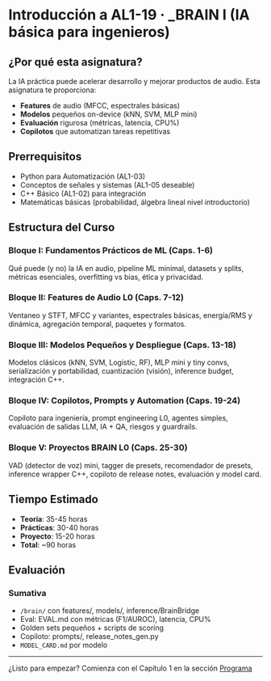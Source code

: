 # Introducción a AL1-19 · _BRAIN I (IA básica para ingenieros)

## ¿Por qué esta asignatura?

La IA práctica puede acelerar desarrollo y mejorar productos de audio. Esta asignatura te proporciona:

- **Features** de audio (MFCC, espectrales básicas)
- **Modelos** pequeños on-device (kNN, SVM, MLP mini)
- **Evaluación** rigurosa (métricas, latencia, CPU%)
- **Copilotos** que automatizan tareas repetitivas

## Prerrequisitos

- Python para Automatización (AL1-03)
- Conceptos de señales y sistemas (AL1-05 deseable)
- C++ Básico (AL1-02) para integración
- Matemáticas básicas (probabilidad, álgebra lineal nivel introductorio)

## Estructura del Curso

### Bloque I: Fundamentos Prácticos de ML (Caps. 1-6)
Qué puede (y no) la IA en audio, pipeline ML minimal, datasets y splits, métricas esenciales, overfitting vs bias, ética y privacidad.

### Bloque II: Features de Audio L0 (Caps. 7-12)
Ventaneo y STFT, MFCC y variantes, espectrales básicas, energía/RMS y dinámica, agregación temporal, paquetes y formatos.

### Bloque III: Modelos Pequeños y Despliegue (Caps. 13-18)
Modelos clásicos (kNN, SVM, Logistic, RF), MLP mini y tiny convs, serialización y portabilidad, cuantización (visión), inference budget, integración C++.

### Bloque IV: Copilotos, Prompts y Automation (Caps. 19-24)
Copiloto para ingeniería, prompt engineering L0, agentes simples, evaluación de salidas LLM, IA + QA, riesgos y guardrails.

### Bloque V: Proyectos BRAIN L0 (Caps. 25-30)
VAD (detector de voz) mini, tagger de presets, recomendador de presets, inference wrapper C++, copiloto de release notes, evaluación y model card.

## Tiempo Estimado

- **Teoría**: 35-45 horas
- **Prácticas**: 30-40 horas
- **Proyecto**: 15-20 horas
- **Total**: ~90 horas

## Evaluación

### Sumativa
- `/brain/` con features/, models/, inference/BrainBridge
- Eval: EVAL.md con métricas (F1/AUROC), latencia, CPU%
- Golden sets pequeños + scripts de scoring
- Copiloto: prompts/, release_notes_gen.py
- `MODEL_CARD.md` por modelo

---

¿Listo para empezar? Comienza con el Capítulo 1 en la sección [Programa](programa/)
